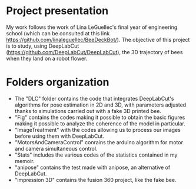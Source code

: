 # Project presentation

My work follows the work of Lina LeGuellec's final year of engineering school (which can be consulted at this link https://github.com/linaleguellec/BeeDeckBot/). The objective of this project is to study, using DeepLabCut (https://github.com/DeepLabCut/DeepLabCut), the 3D trajectory of bees when they land on a robot flower.

# Folders organization
- The "DLC" folder contains the code that integrates DeepLabCut's algorithms for pose estimation in 2D and 3D, with parameters adjusted thanks to simulations carried out with a fake 3D printed bee.
- "Fig" contains the codes making it possible to obtain the basic figures making it possible to analyze the coherence of the model in particular.
- "ImageTreatment" with the codes allowing us to process our images before using them with DeepLabCut.
- "MotorsAndCameraControl" conrains the arduino algorithm for motor and camera simultaneous control.
- "Stats" includes the various codes of the statistics contained in my memoir.
- "anipose" contains the test made with anipose, an alternative of DeepLabCut.
- "impression 3D" contains the fusion 360 project, like the fake bee.
